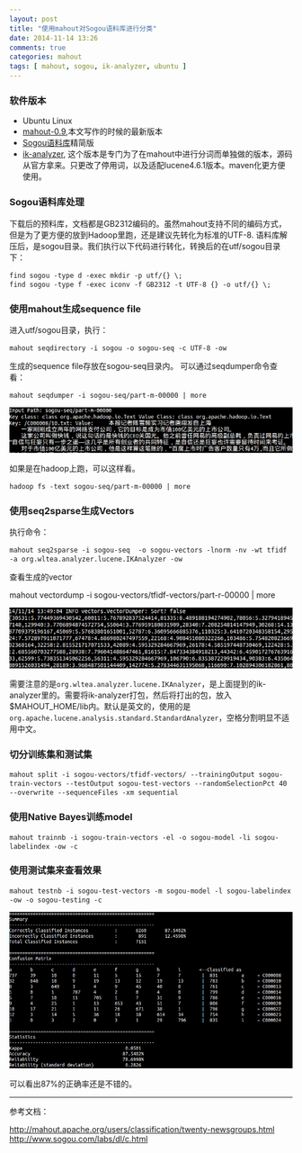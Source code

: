 ```yaml
---
layout: post
title: "使用mahout对Sogou语料库进行分类"
date: 2014-11-14 13:26
comments: true
categories: mahout
tags: [ mahout, sogou, ik-analyzer, ubuntu ]
---
```

### 软件版本
- Ubuntu Linux
- [mahout-0.9](http://mirror.bit.edu.cn/apache/mahout/0.9/mahout-distribution-0.9.tar.gz),本文写作的时候的最新版本
- [Sogou语料库](http://download.labs.sogou.com/dl/sogoulabdown/SogouC.reduced.20061102.tar.gz)精简版
- [ik-analyzer](https://github.com/blueshen/ik-analyzer), 这个版本是专门为了在mahout中进行分词而单独做的版本，源码从官方拿来。只更改了停用词，以及适配lucene4.6.1版本。maven化更方便使用。

### Sogou语料库处理
下载后的预料库，文档都是GB2312编码的。虽然mahout支持不同的编码方式，但是为了更方便的放到Hadoop里跑，还是建议先转化为标准的UTF-8.
语料库解压后，是sogou目录。我们执行以下代码进行转化，转换后的在utf/sogou目录下：

    find sogou -type d -exec mkdir -p utf/{} \;
    find sogou -type f -exec iconv -f GB2312 -t UTF-8 {} -o utf/{} \;

### 使用mahout生成sequence file
进入utf/sogou目录，执行：

    mahout seqdirectory -i sogou -o sogou-seq -c UTF-8 -ow
生成的sequence file存放在sogou-seq目录内。
可以通过seqdumper命令查看：
<!--more-->
    mahout seqdumper -i sogou-seq/part-m-00000 | more
![](/images/blog/2014/sogou-seqfile.png)

如果是在hadoop上跑，可以这样看。

    hadoop fs -text sogou-seq/part-m-00000 | more

### 使用seq2sparse生成Vectors
执行命令：

    mahout seq2sparse -i sogou-seq  -o sogou-vectors -lnorm -nv -wt tfidf -a org.wltea.analyzer.lucene.IKAnalyzer -ow

查看生成的vector

mahout vectordump -i sogou-vectors/tfidf-vectors/part-r-00000 | more

![](/images/blog/2014/sogou-vector.png)

需要注意的是`org.wltea.analyzer.lucene.IKAnalyzer`，是上面提到的ik-analyzer里的。需要将ik-analyzer打包，然后将打出的包，放入$MAHOUT_HOME/lib内。默认是英文的，使用的是`org.apache.lucene.analysis.standard.StandardAnalyzer`，空格分割明显不适用中文。

### 切分训练集和测试集

    mahout split -i sogou-vectors/tfidf-vectors/ --trainingOutput sogou-train-vectors --testOutput sogou-test-vectors --randomSelectionPct 40 --overwrite --sequenceFiles -xm sequential

### 使用Native Bayes训练model

    mahout trainnb -i sogou-train-vectors -el -o sogou-model -li sogou-labelindex -ow -c

### 使用测试集来查看效果

    mahout testnb -i sogou-test-vectors -m sogou-model -l sogou-labelindex -ow -o sogou-testing -c
![](/images/blog/2014/sogou-result.png)

可以看出87%的正确率还是不错的。

---
参考文档：

<http://mahout.apache.org/users/classification/twenty-newsgroups.html>
<http://www.sogou.com/labs/dl/c.html>
